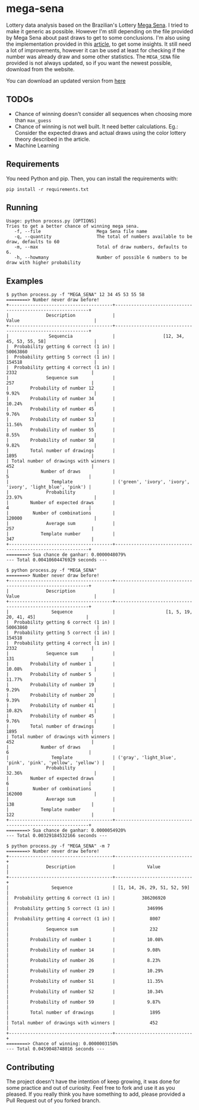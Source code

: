 # mega-sena

Lottery data analysis based on the Brazilian's Lottery [Mega Sena](http://loterias.caixa.gov.br/wps/portal/loterias/landing/megasena/). I tried to make it generic as possible. However I'm still depending on the file provided by Mega Sena about past draws to get to some conclusions. I'm also using the implementation provided in this [article](http://jaguar.fcav.unesp.br/RME/fasciculos/v31/v31_n4/A7_RGiarelli.pdf), to get some insights. It still need a lot of improvements, however it can be used at least for checking if the number was already draw and some other statistics. The `MEGA_SENA` file provided is not always updated, so if you want the newest possible, download from the website.

You can download an updated version from [here](http://www1.caixa.gov.br/loterias/_arquivos/loterias/D_megase.zip)

## TODOs

- Chance of winning doesn't consider all sequences when choosing more than `max_guess`
- Chance of winning is not well built. It need better calculations. Eg.: Consider the expected draws and actual draws using the color lottery theory described in the article.
- Machine Learning

## Requirements

You need Python and pip. Then, you can install the requirements with:
```
pip install -r requirements.txt
```

## Running

```
Usage: python process.py [OPTIONS]
Tries to get a better chance of winning mega sena.
   -f, --file                     Mega Sena file name
   -q, --quantity                 The total of numbers available to be draw, defaults to 60
   -m, --max                      Total of draw numbers, defaults to 6.
   -h, --howmany                  Number of possible 6 numbers to be draw with higher probability
```

## Examples

```
$ python process.py -f "MEGA_SENA" 12 34 45 53 55 58
========> Number never draw before!
+---------------------------------------+------------------------------------------------------------+
|              Description              |                           Value                            |
+---------------------------------------+------------------------------------------------------------+
|               Sequencia               |                  [12, 34, 45, 53, 55, 58]                  |
|  Probability getting 6 correct (1 in) |                          50063860                          |
|  Probability getting 5 correct (1 in) |                           154518                           |
|  Probability getting 4 correct (1 in) |                            2332                            |
|              Sequence sum             |                            257                             |
|        Probability of number 12       |                           9.92%                            |
|        Probability of number 34       |                           10.24%                           |
|        Probability of number 45       |                           9.76%                            |
|        Probability of number 53       |                           11.56%                           |
|        Probability of number 55       |                           8.55%                            |
|        Probability of number 58       |                           9.82%                            |
|        Total number of drawings       |                            1895                            |
| Total number of drawings with winners |                            452                             |
|            Number of draws            |                             5                              |
|                Template               | ('green', 'ivory', 'ivory', 'ivory', 'light_blue', 'pink') |
|              Probability              |                           23.97%                           |
|        Number of expected draws       |                             4                              |
|         Number of combinations        |                           120000                           |
|              Average sum              |                            257                             |
|            Template number            |                            347                             |
+---------------------------------------+------------------------------------------------------------+
========> Sua chance de ganhar: 0.0000048079%
--- Total 0.00410604476929 seconds ---
```

```
$ python process.py -f "MEGA_SENA"
========> Number never draw before!
+---------------------------------------+------------------------------------------------------------+
|              Description              |                           Value                            |
+---------------------------------------+------------------------------------------------------------+
|                Sequence               |                   [1, 5, 19, 20, 41, 45]                   |
|  Probability getting 6 correct (1 in) |                          50063860                          |
|  Probability getting 5 correct (1 in) |                           154518                           |
|  Probability getting 4 correct (1 in) |                            2332                            |
|              Sequence sum             |                            131                             |
|        Probability of number 1        |                           10.08%                           |
|        Probability of number 5        |                           11.77%                           |
|        Probability of number 19       |                           9.29%                            |
|        Probability of number 20       |                           9.39%                            |
|        Probability of number 41       |                           10.82%                           |
|        Probability of number 45       |                           9.76%                            |
|        Total number of drawings       |                            1895                            |
| Total number of drawings with winners |                            452                             |
|            Number of draws            |                             6                              |
|                Template               | ('gray', 'light_blue', 'pink', 'pink', 'yellow', 'yellow') |
|              Probability              |                           32.36%                           |
|        Number of expected draws       |                             6                              |
|         Number of combinations        |                           162000                           |
|              Average sum              |                            138                             |
|            Template number            |                            122                             |
+---------------------------------------+------------------------------------------------------------+
========> Sua chance de ganhar: 0.0000054920%
--- Total 0.00329184532166 seconds ---
```

```
$ python process.py -f "MEGA_SENA" -m 7
========> Number never draw before!
+---------------------------------------+-----------------------------+
|              Description              |            Value            |
+---------------------------------------+-----------------------------+
|                Sequence               | [1, 14, 26, 29, 51, 52, 59] |
|  Probability getting 6 correct (1 in) |          386206920          |
|  Probability getting 5 correct (1 in) |            346996           |
|  Probability getting 4 correct (1 in) |             8007            |
|              Sequence sum             |             232             |
|        Probability of number 1        |            10.08%           |
|        Probability of number 14       |            9.08%            |
|        Probability of number 26       |            8.23%            |
|        Probability of number 29       |            10.29%           |
|        Probability of number 51       |            11.35%           |
|        Probability of number 52       |            10.34%           |
|        Probability of number 59       |            9.87%            |
|        Total number of drawings       |             1895            |
| Total number of drawings with winners |             452             |
+---------------------------------------+-----------------------------+
========> Chance of winning: 0.0000003150%
--- Total 0.0459048748016 seconds ---
```

## Contributing

The project doesn't have the intention of keep growing, it was done for some practice and out of curiosity. Feel free to fork and use it as you pleased. If you really think you have something to add, please provided a Pull Request out of you forked branch.
